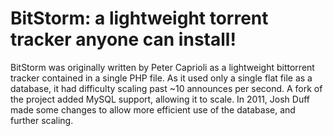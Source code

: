 # BitStorm: a lightweight torrent tracker anyone can install!

BitStorm was originally written by Peter Caprioli as a lightweight bittorrent tracker contained in a single PHP file. As it used only a single flat file as a database, it had difficulty scaling past ~10 announces per second.
A fork of the project added MySQL support, allowing it to scale. In 2011, Josh Duff made some changes to allow more efficient use of the database, and further scaling.

